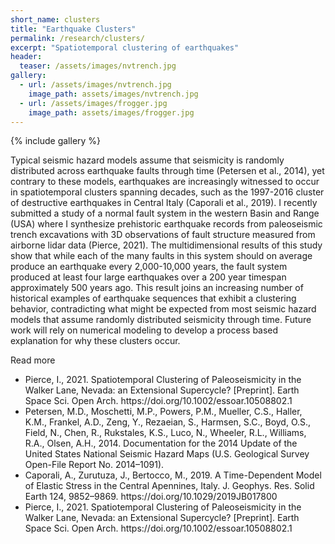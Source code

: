 ```yaml
---
short_name: clusters
title: "Earthquake Clusters"
permalink: /research/clusters/
excerpt: "Spatiotemporal clustering of earthquakes"
header:
  teaser: /assets/images/nvtrench.jpg
gallery:
  - url: /assets/images/nvtrench.jpg
    image_path: assets/images/nvtrench.jpg
  - url: /assets/images/frogger.jpg
    image_path: assets/images/frogger.jpg 
---
```


{% include gallery %}

Typical seismic hazard models assume that seismicity is randomly distributed across earthquake faults through time (Petersen et al., 2014), yet contrary to these models,  earthquakes are increasingly witnessed to occur in spatiotemporal clusters spanning decades, such as the 1997-2016 cluster of destructive earthquakes in Central Italy (Caporali et al., 2019). I recently submitted a study of a normal fault system in the western Basin and Range (USA) where I synthesize prehistoric earthquake records from paleoseismic trench excavations with 3D observations of fault structure measured from airborne lidar data (Pierce, 2021). The multidimensional results of this study show that while each of the many faults in this system should on average produce an earthquake every 2,000-10,000 years, the fault system produced at least four large earthquakes over a 200 year timespan approximately 500 years ago. This result  joins an increasing number of historical examples of earthquake sequences that exhibit a clustering behavior, contradicting what might be expected from most seismic hazard models that assume randomly distributed seismicity through time. Future work will rely on numerical modeling to develop a process based explanation for why these clusters occur.



Read more
<ul> 
    <li>Pierce, I., 2021. Spatiotemporal Clustering of Paleoseismicity in the Walker Lane, Nevada: an Extensional Supercycle? [Preprint]. Earth Space Sci. Open Arch. https://doi.org/10.1002/essoar.10508802.1 </li>
  <li>Petersen, M.D., Moschetti, M.P., Powers, P.M., Mueller, C.S., Haller, K.M., Frankel, A.D., Zeng, Y., Rezaeian, S., Harmsen, S.C., Boyd, O.S., Field, N., Chen, R., Rukstales, K.S., Luco, N., Wheeler, R.L., Williams, R.A., Olsen, A.H., 2014. Documentation for the 2014 Update of the United States National Seismic Hazard Maps (U.S. Geological Survey Open-File Report No. 2014–1091).</li>
  <li>Caporali, A., Zurutuza, J., Bertocco, M., 2019. A Time-Dependent Model of Elastic Stress in the Central Apennines, Italy. J. Geophys. Res. Solid Earth 124, 9852–9869. https://doi.org/10.1029/2019JB017800 </li>
  <li>Pierce, I., 2021. Spatiotemporal Clustering of Paleoseismicity in the Walker Lane, Nevada: an Extensional Supercycle? [Preprint]. Earth Space Sci. Open Arch. https://doi.org/10.1002/essoar.10508802.1 </li>


